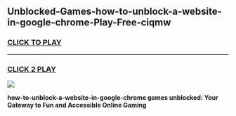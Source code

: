 
## Unblocked-Games-how-to-unblock-a-website-in-google-chrome-Play-Free-ciqmw
<h3>
<a href="https://premium76.site?title=how-to-unblock-a-website-in-google-chrome&ref=21A">CLICK TO PLAY</a></h3>
<hr>

<h3>
<a href="https://premium76.site?title=how-to-unblock-a-website-in-google-chrome&ref=21A">CLICK 2 PLAY</a>
  
</h3>

<a href="https://premium76.site?title=how-to-unblock-a-website-in-google-chrome&ref=21A"><img src="https://clearcache.store/games.png"></a>


**how-to-unblock-a-website-in-google-chrome games unblocked: Your Gateway to Fun and Accessible Online Gaming**
